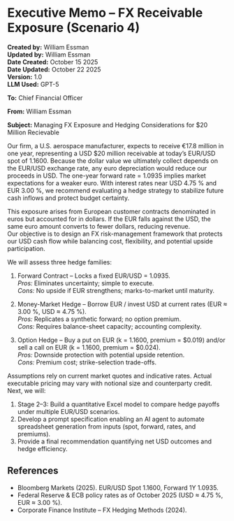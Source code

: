 # Executive Memo – FX Receivable Exposure (Scenario 4)

**Created by:** William Essman  
**Updated by:** William Essman  
**Date Created:** October 15 2025  
**Date Updated:** October 22 2025  
**Version:** 1.0  
**LLM Used:** GPT-5  


**To:** Chief Financial Officer

**From:** William Essman

**Subject:** Managing FX Exposure and Hedging Considerations for $20 Million Recievable



Our firm, a U.S. aerospace manufacturer, expects to receive €17.8 million in one year, representing a USD $20 million receivable at today’s EUR/USD spot of 1.1600. Because the dollar value we ultimately collect depends on the EUR/USD exchange rate, any euro depreciation would reduce our proceeds in USD. The one-year forward rate = 1.0935 implies market expectations for a weaker euro. With interest rates near USD 4.75 % and EUR 3.00 %, we recommend evaluating a hedge strategy to stabilize future cash inflows and protect budget certainty.


This exposure arises from European customer contracts denominated in euros but accounted for in dollars. If the EUR falls against the USD, the same euro amount converts to fewer dollars, reducing revenue.  
Our objective is to design an FX risk-management framework that protects our USD cash flow while balancing cost, flexibility, and potential upside participation.


We will assess three hedge families:

1. Forward Contract – Locks a fixed EUR/USD = 1.0935.  
   *Pros:* Eliminates uncertainty; simple to execute.  
   *Cons:* No upside if EUR strengthens; marks-to-market until maturity.

2. Money-Market Hedge – Borrow EUR / invest USD at current rates (EUR ≈ 3.00 %, USD ≈ 4.75 %).  
   *Pros:* Replicates a synthetic forward; no option premium.  
   *Cons:* Requires balance-sheet capacity; accounting complexity.

3. Option Hedge – Buy a put on EUR (k = 1.1600, premium = $0.019) and/or sell a call on EUR (k = 1.1600, premium = $0.024).  
   *Pros:* Downside protection with potential upside retention.  
   *Cons:* Premium cost; strike-selection trade-offs.


Assumptions rely on current market quotes and indicative rates. Actual executable pricing may vary with notional size and counterparty credit.  
Next, we will:

1. Stage 2–3: Build a quantitative Excel model to compare hedge payoffs under multiple EUR/USD scenarios.  
2. Develop a prompt specification enabling an AI agent to automate spreadsheet generation from inputs (spot, forward, rates, and premiums).  
3. Provide a final recommendation quantifying net USD outcomes and hedge efficiency.



## References

- Bloomberg Markets (2025). EUR/USD Spot 1.1600, Forward 1Y 1.0935.  
- Federal Reserve & ECB policy rates as of October 2025 (USD ≈ 4.75 %, EUR ≈ 3.00 %).  
- Corporate Finance Institute – FX Hedging Methods (2024).  
